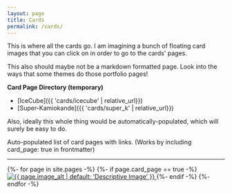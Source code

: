 ```yaml
---
layout: page
title: Cards
permalink: /cards/
---
```


This is where all the cards go.
I am imagining a bunch of floating card images that you can click on
in order to go to the cards' pages.

This also should maybe not be a markdown formatted page.
Look into the ways that some themes do those portfolio pages!

**Card Page Directory (temporary)**
* [IceCube]({{ 'cards/icecube' | relative_url}})
* [Super-Kamiokande]({{ 'cards/super_k' | relative_url}})

Also, ideally this whole thing would be automatically-populated, which will surely be easy to do.

Auto-populated list of card pages with links. (Works by including card_page: true in frontmatter)

---

<div class="card-directory-col-wrapper">
{%- for page in site.pages -%}
    {%- if page.card_page == true -%}  
        <a class="card-directory-img" href="{{ page.url | relative_url}}">
        <img
             src="{{ page.image_url | default: 'https://placehold.co/1200x800/A78BFA/FFFFFF?text=Placeholder+Image' }}"
             alt="{{ page.image_alt | default: 'Descriptive Image' }}">
        </a>
    {%- endif -%}  
{%- endfor -%}
</div>